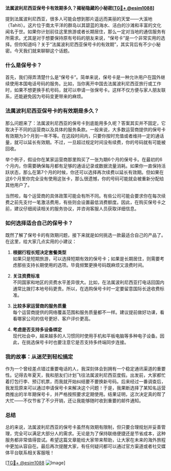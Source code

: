 **法属波利尼西亚保号卡有效期多久？揭秘隐藏的小秘密[[TG💪+ @esim1088](https://t.me/s/esim1088)]**

提到法属波利尼西亚，很多人可能会想到那片遥远而美丽的天堂——大溪地（Tahiti）。这片位于南太平洋的群岛以其碧蓝的海水、洁白的沙滩和丰富的文化闻名于世。如果你计划前往这里旅游或者长期居住，那么一定对当地的通信服务有所需求。尤其是对于想要保持原有号码的朋友来说，“保号卡”是一个非常实用的选择。但你知道吗？关于“法属波利尼西亚保号卡的有效期”，其实背后有不少小秘密。今天我们就来聊聊这个话题。

### 什么是保号卡？

首先，我们得弄清楚什么是“保号卡”。简单来说，保号卡是一种允许用户在国外继续使用本国电话号码的服务。比如，当你离开中国去法属波利尼西亚旅行或工作时，如果不想更换手机号码，就可以申请一张保号卡。这样不仅方便与家人朋友联系，还能避免因为号码变更带来的麻烦。

### 法属波利尼西亚保号卡的有效期是多久？

那么问题来了：法属波利尼西亚的保号卡到底能用多久呢？答案其实并不固定，它取决于不同的运营商以及具体的服务条款。一般来说，大多数运营商提供的保号卡有效期为3个月到一年不等。在这段时间内，只要你按时充值或者维持一定的通话量，就可以延长有效期。不过，一旦超过规定时间没有续费，你的号码就有可能被回收。

举个例子，假设你在某家运营商那里购买了一张为期6个月的保号卡。在最初的6个月内，你需要确保每月都有足够的通话记录或数据流量消耗。如果你一直保持活跃状态，那么在第7个月的时候，你还可以选择再次续费以延长有效期。但如果在这6个月里你完全没有使用这张卡，那么很遗憾，你的号码可能就会被重新分配给其他用户了。

当然啦，每个运营商的具体政策可能会有所不同。有些公司可能会要求你在每次续费之前先支付一笔激活费用，有些则会设置最低消费额度。因此，在购买保号卡之前，建议仔细阅读相关的服务协议，并咨询客服人员获取详细信息。

### 如何选择适合自己的保号卡？

既然了解了保号卡的有效期问题，接下来就是如何挑选一款最适合自己的产品了。在这里，给大家几点实用的小建议：

1. **根据行程长短决定套餐类型**  
   如果只是短期旅游，可以选择短期有效的保号卡；如果是长期居住，则需要考虑那些支持长期使用的选项。毕竟频繁更换号码既麻烦又浪费时间。

2. **关注资费标准**  
   不同国家和地区的资费水平差异很大。比如，在法属波利尼西亚打电话回国内通常比拨打本地号码更贵。所以，在选购保号卡时一定要留意国际长途收费标准。

3. **比较多家运营商的服务质量**  
   每个运营商提供的网络覆盖范围和服务质量都不一样。建议提前做好功课，看看哪家公司的信号更好、客户评价更高。

4. **考虑是否支持多设备绑定**  
   现代社会中，越来越多的人习惯同时使用手机和平板电脑等多种电子设备。因此，在挑选保号卡时也要注意它是否支持多终端同步连接。

### 我的故事：从迷茫到轻松搞定

作为一个曾经差点错过重要电话的人，我深刻体会到拥有一个稳定通讯渠道的重要性。记得去年夏天，我和朋友们计划飞往法属波利尼西亚度假。出发前，大家都忙着打包行李、预订机票，而我就开始纠结要不要换新号码。后来经过一番调查后，我发现原来可以通过申请保号卡来解决这个问题！于是，我果断选择了某知名运营商推出的半年期保号卡，并严格按照要求定期使用。结果证明，这次决定真的帮了大忙——不仅节省了不少开销，还让我能够随时收到重要的邮件通知。

### 总结

总的来说，法属波利尼西亚的保号卡虽然有效期有限制，但只要合理规划并妥善管理，完全可以满足大部分人的需求。无论是为了保持联络便捷还是节省成本，这种服务都非常值得尝试。希望这篇文章能给大家带来帮助，让大家在未来的海外旅程中更加从容自在。最后再次提醒大家，有任何疑问都可以通过官方渠道或者社交媒体平台联系相关客服哦！

[[TG💪+ @esim1088](https://t.me/s/esim1088) ![Image](https://i.postimg.cc/4NQfJmqS/Snipaste-2025-05-13-00-14-12.png)]